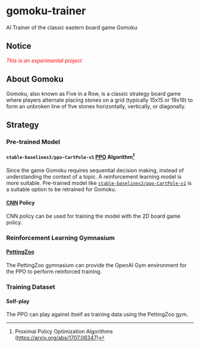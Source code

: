 # gomoku-trainer
AI Trainer of the classic eastern board game Gomoku


## Notice
<span style="color:red">_This is an experimental project_</span>


## About Gomoku
Gomoku, also known as Five in a Row, is a classic strategy board game where players alternate placing stones on a grid (typically 15x15 or 19x19) to form an unbroken line of five stones horizontally, vertically, or diagonally.


## Strategy

### Pre-trained Model
#### `stable-baselines3/ppo-CartPole-v1` [PPO](https://spinningup.openai.com/en/latest/algorithms/ppo.html) Algorithm[^1]
Since the game Gomoku requires sequential decision making, instead of understanding the context of a topic. A reinforcement learning model is more suitable. Pre-trained model like [`stable-baselines3/ppo-CartPole-v1`](https://stable-baselines3.readthedocs.io/en/master/modules/ppo.html) is a suitable option to be retrained for Gomoku.
#### [CNN](https://stable-baselines3.readthedocs.io/en/master/modules/ppo.html#stable_baselines3.ppo.CnnPolicy) Policy
CNN policy can be used for training the model with the 2D board game policy.

### Reinforcement Learning Gymnasium
#### [PettingZoo](https://pypi.org/project/pettingzoo/)
The PettingZoo gymnasium can provide the OpenAI Gym environment for the PPO to perform reinforced training.

### Training Dataset
#### Self-play
The PPO can play against itself as training data using the PettingZoo gym.



[^1]: Proximal Policy Optimization Algorithms (https://arxiv.org/abs/1707.06347)